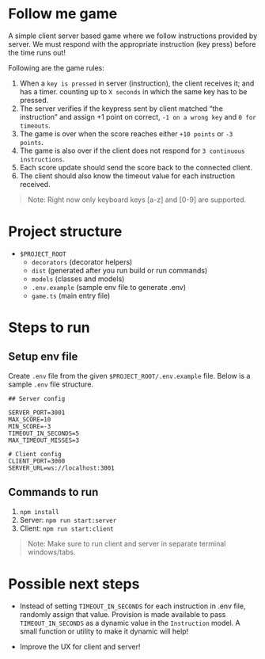 # Follow me game

A simple client server based game where we follow instructions provided by server. We must respond with the appropriate instruction (key press) before the time runs out!

Following are the game rules:

1. When a `key is pressed` in server (instruction), the client receives it; and has a timer.
counting up to `X seconds` in which the same key has to be pressed.
1. The server verifies if the keypress sent by client matched “the instruction” and assign +1
point on correct, `-1 on a wrong key` and `0 for timeouts`.
1. The game is over when the score reaches either `+10 points` or `-3 points`.
1. The game is also over if the client does not respond for `3 continuous instructions`.
1. Each score update should send the score back to the connected client.
1. The client should also know the timeout value for each instruction received.

> Note: Right now only keyboard keys [a-z] and [0-9] are supported. 

# Project structure

- `$PROJECT_ROOT`
  - `decorators` (decorator helpers)
  - `dist` (generated after you run build or run commands)
  - `models` (classes and models)
  - `.env.example` (sample env file to generate .env)
  - `game.ts` (main entry file)

# Steps to run

## Setup env file

Create `.env` file from the given `$PROJECT_ROOT/.env.example` file. Below is a sample `.env` file structure.

```
## Server config

SERVER_PORT=3001
MAX_SCORE=10
MIN_SCORE=-3
TIMEOUT_IN_SECONDS=5
MAX_TIMEOUT_MISSES=3

# Client config
CLIENT_PORT=3000
SERVER_URL=ws://localhost:3001
```

## Commands to run

1. `npm install`
1. Server: `npm run start:server`
1. Client: `npm run start:client`

> Note: Make sure to run client and server in separate terminal windows/tabs.

# Possible next steps

- Instead of setting `TIMEOUT_IN_SECONDS` for each instruction in .env file, randomly assign that value. Provision is made available to pass `TIMEOUT_IN_SECONDS` as a dynamic value in the `Instruction` model. A small function or utility to make it dynamic will help!

- Improve the UX for client and server!
